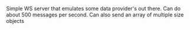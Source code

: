 Simple WS server that emulates some data provider's out there. 
Can do about 500 messages per second. 
Can also send an array of multiple size objects 
